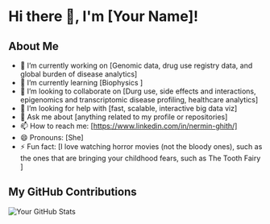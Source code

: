 
# Hi there 👋, I'm [Your Name]!

## About Me
- 🔭 I’m currently working on [Genomic data, drug use registry data, and global burden of disease analytics]
- 🌱 I’m currently learning [Biophysics ]
- 👯 I’m looking to collaborate on [Durg use, side effects and interactions, epigenomics and transcriptomic disease profiling, healthcare analytics]
- 🤔 I’m looking for help with [fast, scalable, interactive big data viz]
- 💬 Ask me about [anything related to my profile or repositories]
- 📫 How to reach me: [https://www.linkedin.com/in/nermin-ghith/]
- 😄 Pronouns: [She]
- ⚡ Fun fact: [I love watching horror movies (not the bloody ones), such as the ones that are bringing your childhood fears, such as The Tooth Fairy ]

## My GitHub Contributions
![Your GitHub Stats](https://github-readme-stats.vercel.app/api?username=Nermin-Ghith&show_icons=true)
